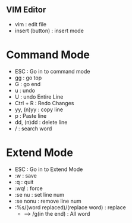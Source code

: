 ## VIM Editor
- vim : edit file
- insert (button) : insert mode
# Command Mode
- ESC : Go in to command mode
- gg : go top
- G : go end
- u : undo
- U : undo Entire Line
- Ctrl + R : Redo Changes
- yy, (n)yy : copy line
- p : Paste line
- dd, (n)dd : delete line
- / : search word
# Extend Mode
- ESC : Go in to Extend Mode
- :w : save
- :q : quit
- :wq! : force
- :se nu : set line num
- :se nonu : remove line num
- :%s/(word replaced)/(replace word) : replace
  - --> /g(in the end) : All word
